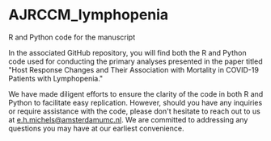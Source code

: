 # AJRCCM_lymphopenia
R and Python code for the manuscript 

In the associated GitHub repository, you will find both the R and Python code used for conducting the primary analyses presented in the paper titled "Host Response Changes and Their Association with Mortality in COVID-19 Patients with Lymphopenia."

We have made diligent efforts to ensure the clarity of the code in both R and Python to facilitate easy replication. However, should you have any inquiries or require assistance with the code, please don't hesitate to reach out to us at e.h.michels@amsterdamumc.nl. We are committed to addressing any questions you may have at our earliest convenience.
